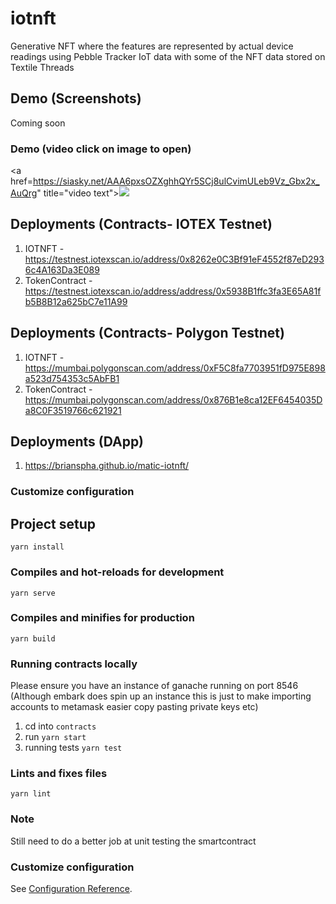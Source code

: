 # iotnft
Generative NFT where the features are represented by actual device readings using Pebble Tracker IoT data with some of the NFT data stored on Textile Threads

## Demo (Screenshots)

Coming soon


### Demo (video click on image to open)
<a href=https://siasky.net/AAA6pxsOZXghhQYr5SCj8ulCvimULeb9Vz_Gbx2x_AuQrg" title="video text"><img src="https://siasky.net/fAbpdNQG3NUbA6f8sX82S5WsAiZFi5UBvs2XtiWcH2XBvA" /></a>


## Deployments (Contracts- IOTEX Testnet)

1. IOTNFT - https://testnest.iotexscan.io/address/0x8262e0C3Bf91eF4552f87eD2936c4A163Da3E089
2. TokenContract -https://testnest.iotexscan.io/address/address/0x5938B1ffc3fa3E65A81fb5B8B12a625bC7e11A99

## Deployments (Contracts- Polygon Testnet)

1. IOTNFT - https://mumbai.polygonscan.com/address/0xF5C8fa7703951fD975E898a523d754353c5AbFB1
2. TokenContract -https://mumbai.polygonscan.com/address/0x876B1e8ca12EF6454035Da8C0F3519766c621921

## Deployments (DApp)
1. https://brianspha.github.io/matic-iotnft/
### Customize configuration


## Project setup
```
yarn install
```

### Compiles and hot-reloads for development
```
yarn serve
```

### Compiles and minifies for production
```
yarn build
```
### Running contracts locally 

Please ensure you have an instance of ganache running on port 8546 (Although embark does spin up an instance this is just to make importing accounts to metamask easier copy pasting private keys etc)

1. cd into ``contracts``
2. run ``yarn start``
3. running tests ``yarn test``

### Lints and fixes files
```
yarn lint
```
### Note
Still need to do a better job at unit testing the smartcontract
### Customize configuration
See [Configuration Reference](https://cli.vuejs.org/config/).
